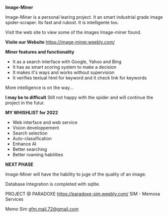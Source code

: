 
**Image-Miner**

Image-Miner is a personal learing project. It an smart industrial grade image spider-scraper. 
Its fast and rubost. It is intelligente too.

Visit the web site to view some of the images Image-miner found.

**Visite our Website**
https://image-miner.weebly.com/

**Miner features and functionality**
- It as a search interface with Google, Yahoo and Bing 
- It has as smart scoring system to make a decision 
- It makes it's ways and works without supervision
- It verifies textual html for keyword and it check link for keywords

More intelligence is on the way...

**I may be to difficult**
Still not happy with the spider and will continue the project in the futur.

**MY WHISHLIST for 2022**

- Web interface and web service
- Vision developpement 
- Search selection 
- Auto-classification 
- Enhance AI
- Better searching 
- Better roaming habilities

**NEXT PHASE**

Image-Miner will have the hability to juge of the quality of an image.

Database Integration is completed with sqlite.

PROJECT @ PARADOXE
https://paradoxe-sim.weebly.com/
SIM - Memosa Services 

Memo Sim
gfm.mail.72@gmail.com
